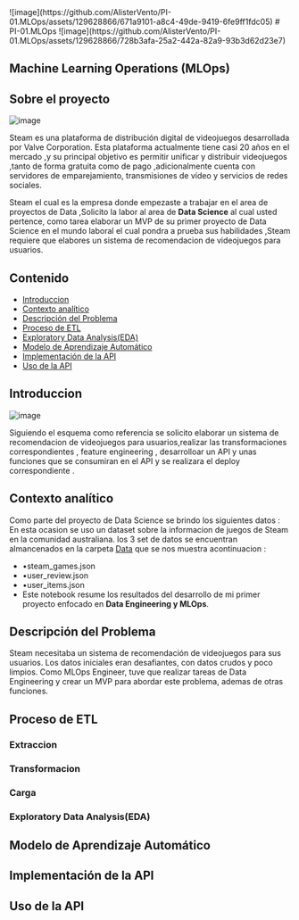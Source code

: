 </center>
  ![image](https://github.com/AlisterVento/PI-01.MLOps/assets/129628866/671a9101-a8c4-49de-9419-6fe9ff1fdc05)
</center>
# PI-01.MLOps
</center>
  ![image](https://github.com/AlisterVento/PI-01.MLOps/assets/129628866/728b3afa-25a2-442a-82a9-93b3d62d23e7)
</center>

## **Machine Learning Operations (MLOps)**
## **Sobre el proyecto**

![image](https://github.com/AlisterVento/PI-01.MLOps/assets/129628866/9c65a280-dc60-486b-bbd2-f27a2c9e7532)

Steam es una plataforma de distribución digital de videojuegos desarrollada por Valve Corporation.
Esta plataforma actualmente tiene casi 20 años en el mercado ,y su principal objetivo es permitir unificar y distribuir videojuegos ,tanto de forma gratuita como de pago
,adicionalmente cuenta con servidores de emparejamiento, transmisiones de vídeo y servicios de redes sociales.

Steam el cual es la empresa donde empezaste a trabajar en el area de proyectos de Data ,Solicito la labor al area de **Data Science** al cual usted pertence,
como  tarea elaborar un MVP de su primer  proyecto de Data Science  en el mundo laboral el cual pondra a prueba sus habilidades ,Steam requiere que elabores
un sistema de recomendacion de videojuegos para usuarios.

## Contenido

- [Introduccion](#Introduccion)
- [Contexto analítico](#Contexto-analítico)
- [Descripción del Problema](#Descripción-del-Problema)
- [Proceso de ETL](#Proceso-de-ETL)
- [Exploratory Data Analysis(EDA)](#Exploratory-Data-Analysis(EDA))
- [Modelo de Aprendizaje Automático](#modelo-de-aprendizaje-automático)
- [Implementación de la API](#implementación-de-la-api)
- [Uso de la API](#Uso-de-la-API)


## **Introduccion**
![image](https://github.com/AlisterVento/PI-01.MLOps/assets/129628866/35a1d882-8a1f-4e05-9a48-e809d40ae928)

Siguiendo el esquema como referencia se solicito elaborar un sistema de recomendacion de videojuegos para usuarios,realizar las transformaciones correspondientes , feature engineering ,
desarrolloar un API y unas funciones que se consumiran en el API y se realizara el deploy correspondiente .

## Contexto analítico 
Como parte del proyecto de Data Science se brindo los siguientes datos :
En esta ocasion se uso un dataset sobre la informacion de juegos de Steam en la comunidad australiana.
los 3 set de datos se encuentran almancenados en la carpeta [Data](/Data/) que se nos muestra acontinuacion :
- •steam_games.json
- •user_review.json
- •user_items.json
- Este notebook resume los resultados del desarrollo de mi primer proyecto enfocado en **Data Engineering y MLOps**.

## **Descripción del Problema**
Steam necesitaba un sistema de recomendación de videojuegos para sus usuarios. Los datos iniciales eran desafiantes, con datos crudos y poco limpios. Como MLOps Engineer, tuve que realizar tareas de Data Engineering y crear un MVP para abordar este problema, ademas de otras funciones.



## Proceso de ETL

### Extraccion

### Transformacion

### Carga

### Exploratory Data Analysis(EDA)

## Modelo de Aprendizaje Automático

## Implementación de la API

## Uso de la API





